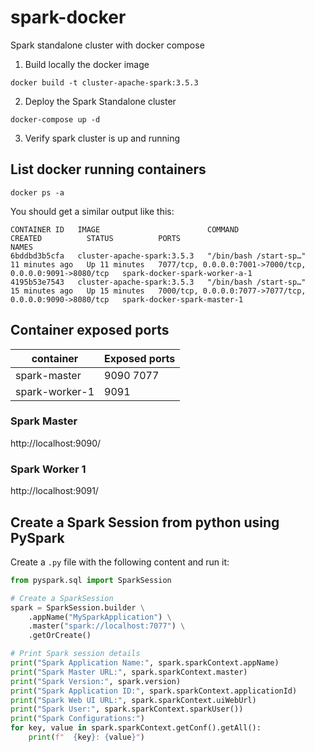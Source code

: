 # spark-docker
Spark standalone cluster with docker compose


1. Build locally the docker image
```
docker build -t cluster-apache-spark:3.5.3
```

2. Deploy the Spark Standalone cluster
```
docker-compose up -d
```

3. Verify spark cluster is up and running

## List docker running containers
```
docker ps -a
```

You should get a similar output like this:

```
CONTAINER ID   IMAGE                        COMMAND                  CREATED          STATUS          PORTS                                                      NAMES
6bddbd3b5cfa   cluster-apache-spark:3.5.3   "/bin/bash /start-sp…"   11 minutes ago   Up 11 minutes   7077/tcp, 0.0.0.0:7001->7000/tcp, 0.0.0.0:9091->8080/tcp   spark-docker-spark-worker-a-1
4195b53e7543   cluster-apache-spark:3.5.3   "/bin/bash /start-sp…"   15 minutes ago   Up 15 minutes   7000/tcp, 0.0.0.0:7077->7077/tcp, 0.0.0.0:9090->8080/tcp   spark-docker-spark-master-1
```

## Container exposed ports


container|Exposed ports
---|---
spark-master|9090 7077
spark-worker-1|9091


### Spark Master

http://localhost:9090/


### Spark Worker 1

http://localhost:9091/


## Create a Spark Session from python using PySpark

Create a `.py` file with the following content and run it:

```python
from pyspark.sql import SparkSession

# Create a SparkSession
spark = SparkSession.builder \
    .appName("MySparkApplication") \
    .master("spark://localhost:7077") \
    .getOrCreate()
```


```python
# Print Spark session details
print("Spark Application Name:", spark.sparkContext.appName)
print("Spark Master URL:", spark.sparkContext.master)
print("Spark Version:", spark.version)
print("Spark Application ID:", spark.sparkContext.applicationId)
print("Spark Web UI URL:", spark.sparkContext.uiWebUrl)
print("Spark User:", spark.sparkContext.sparkUser())
print("Spark Configurations:")
for key, value in spark.sparkContext.getConf().getAll():
    print(f"  {key}: {value}")
```
